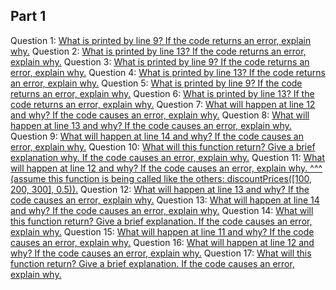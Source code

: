 ## Part 1

Question 1: [What is printed by line 9? If the code returns an error, explain why.](https://github.com/ChayPark/sp23-cse110-lab4/blob/main/expose/javascript/part1-question1.js)
Question 2: [What is printed by line 13? If the code returns an error, explain why.](https://github.com/ChayPark/sp23-cse110-lab4/blob/main/expose/javascript/part1-question2.js)
Question 3: [ What is printed by line 9? If the code returns an error, explain why.](https://github.com/ChayPark/sp23-cse110-lab4/blob/main/expose/javascript/part1-question3.js)
Question 4: [What is printed by line 13? If the code returns an error, explain why.](https://github.com/ChayPark/sp23-cse110-lab4/blob/main/expose/javascript/part1-question4.js)
Question 5: [What is printed by line 9? If the code returns an error, explain why.](https://github.com/ChayPark/sp23-cse110-lab4/blob/main/expose/javascript/part1-question5.js)
Question 6: [What is printed by line 13? If the code returns an error, explain why.](https://github.com/ChayPark/sp23-cse110-lab4/blob/main/expose/javascript/part1-question6.js)
Question 7: [What will happen at line 12 and why? If the code causes an error, explain why.](https://github.com/ChayPark/sp23-cse110-lab4/blob/main/expose/javascript/part1-question7.js)
Question 8: [What will happen at line 13 and why? If the code causes an error, explain why.](https://github.com/ChayPark/sp23-cse110-lab4/blob/main/expose/javascript/part1-question8.js)
Question 9: [What will happen at line 14 and why? If the code causes an error, explain why.](https://github.com/ChayPark/sp23-cse110-lab4/blob/main/expose/javascript/part1-question9.js)
Question 10: [What will this function return? Give a brief explanation why. If the code causes an error, explain why.](https://github.com/ChayPark/sp23-cse110-lab4/blob/main/expose/javascript/part1-question10.js)
Question 11: [What will happen at line 12 and why?  If the code causes an error, explain why. ^^^ (assume this function is being called like the others: discountPrices([100, 200, 300], 0.5)).](https://github.com/ChayPark/sp23-cse110-lab4/blob/main/expose/javascript/part1-question11.js)
Question 12: [What will happen at line 13 and why? If the code causes an error, explain why.](https://github.com/ChayPark/sp23-cse110-lab4/blob/main/expose/javascript/part1-question12.js)
Question 13: [What will happen at line 14 and why? If the code causes an error, explain why.](https://github.com/ChayPark/sp23-cse110-lab4/blob/main/expose/javascript/part1-question13.js)
Question 14: [What will this function return? Give a brief explanation. If the code causes an error, explain why.](https://github.com/ChayPark/sp23-cse110-lab4/blob/main/expose/javascript/part1-question14.js)
Question 15: [What will happen at line 11 and why? If the code causes an error, explain why.](https://github.com/ChayPark/sp23-cse110-lab4/blob/main/expose/javascript/part1-question15.js)
Question 16: [What will happen at line 12 and why? If the code causes an error, explain why.](https://github.com/ChayPark/sp23-cse110-lab4/blob/main/expose/javascript/part1-question16.js)
Question 17: [What will this function return? Give a brief explanation. If the code causes an error, explain why.](https://github.com/ChayPark/sp23-cse110-lab4/blob/main/expose/javascript/part1-question17.js)
